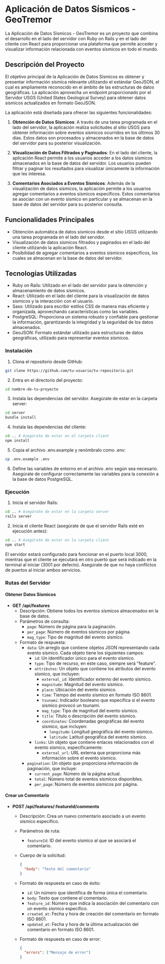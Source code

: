 # Aplicación de Datos Sísmicos - GeoTremor

La Aplicación de Datos Sísmicos - GeoTremor es un proyecto que combina el desarrollo en el lado del servidor con Ruby on Rails y en el lado del cliente con React para proporcionar una plataforma que permite acceder y visualizar información relacionada con eventos sísmicos en todo el mundo.

## Descripción del Proyecto

El objetivo principal de la Aplicación de Datos Sísmicos es obtener y presentar información sísmica relevante utilizando el estándar GeoJSON, el cual es ampliamente reconocido en el ámbito de las estructuras de datos geográficas. La aplicación aprovecha un endpoint proporcionado por el Servidor USGS (United States Geological Survey) para obtener datos sísmicos actualizados en formato GeoJSON.

La aplicación está diseñada para ofrecer las siguientes funcionalidades:

1. **Obtención de Datos Sísmicos**: A través de una tarea programada en el lado del servidor, la aplicación realiza solicitudes al sitio USGS para obtener información sobre eventos sísmicos ocurridos en los últimos 30 días. Estos datos son procesados y almacenados en la base de datos del servidor para su posterior visualización.

2. **Visualización de Datos Filtrados y Paginados**: En el lado del cliente, la aplicación React permite a los usuarios acceder a los datos sísmicos almacenados en la base de datos del servidor. Los usuarios pueden filtrar y paginar los resultados para visualizar únicamente la información que les interesa.

3. **Comentarios Asociados a Eventos Sísmicos**: Además de la visualización de datos sísmicos, la aplicación permite a los usuarios agregar comentarios a eventos sísmicos específicos. Estos comentarios se asocian con un evento sísmico en particular y se almacenan en la base de datos del servidor para su posterior consulta.

## Funcionalidades Principales

- Obtención automática de datos sísmicos desde el sitio USGS utilizando una tarea programada en el lado del servidor.
- Visualización de datos sísmicos filtrados y paginados en el lado del cliente utilizando la aplicación React.
- Posibilidad de agregar comentarios a eventos sísmicos específicos, los cuales se almacenan en la base de datos del servidor.

## Tecnologías Utilizadas

- Ruby on Rails: Utilizado en el lado del servidor para la obtención y almacenamiento de datos sísmicos.
- React: Utilizado en el lado del cliente para la visualización de datos sísmicos y la interacción con el usuario.
- Sass: Utilizado para escribir estilos CSS de manera más eficiente y organizada, aprovechando características como las variables.
- PostgreSQL: Proporciona un sistema robusto y confiable para gestionar la información, garantizando la integridad y la seguridad de los datos almacenados.
- GeoJSON: Formato estándar utilizado para estructuras de datos geográficas, utilizado para representar eventos sísmicos.

### Instalación

1. Clona el repositorio desde GitHub:

```bash
git clone https://github.com/tu-usuario/tu-repositorio.git
```

2. Entra en el directorio del proyecto:

```bash
cd nombre-de-tu-proyecto
```

3. Instala las dependencias del servidor. Asegúrate de estar en la carpeta server:

```bash
cd server
bundle install
```

4. Instala las dependencias del cliente:

```bash
cd .. # Asegúrate de estar en el carpeta client
npm install
```

5. Copia el archivo .env.example y renómbralo como .env:

```bash
cp .env.example .env
```

6. Define las variables de entorno en el archivo .env según sea necesario. Asegúrate de configurar correctamente las variables para la conexión a la base de datos PostgreSQL.

### Ejecución

1. Inicia el servidor Rails:

```bash
cd .. # Asegúrate de estar en la carpeta server
rails server
```

2. Inicia el cliente React (asegúrate de que el servidor Rails esté en ejecución antes):

```bash
cd .. # Asegúrate de estar en la carpeta client
npm start
```

El servidor estará configurado para funcionar en el puerto local 3000, mientras que el cliente se ejecutará en otro puerto que será indicado en la terminal al iniciar (3001 por defecto). Asegúrate de que no haya conflictos de puertos al iniciar ambos servicios.

### Rutas del Servidor

#### Obtener Datos Sísmicos

- **GET /api/features**
  - Descripción: Obtiene todos los eventos sísmicos almacenados en la base de datos.
  - Parámetros de consulta:
    - `page`: Número de página para la paginación.
    - `per_page`: Número de eventos sísmicos por página.
    - `mag_type`: Tipo de magnitud del evento sísmico.
  - Formato de respuesta:
    - `data`: Un arreglo que contiene objetos JSON representando cada evento sísmico. Cada objeto tiene los siguientes campos:
      - `id`: Un identificador único para el evento sísmico.
      - `type`: Tipo de recurso, en este caso, siempre será "feature".
      - `attributes`: Un objeto que contiene los atributos del evento sísmico, que incluyen:
        - `external_id`: Identificador externo del evento sísmico.
        - `magnitude`: Magnitud del evento sísmico.
        - `place`: Ubicación del evento sísmico.
        - `time`: Tiempo del evento sísmico en formato ISO 8601.
        - `tsunami`: Indicador booleano que especifica si el evento sísmico provocó un tsunami.
        - `mag_type`: Tipo de magnitud del evento sísmico.
        - `title`: Título o descripción del evento sísmico.
        - `coordinates`: Coordenadas geográficas del evento sísmico, que incluyen:
          - `longitude`: Longitud geográfica del evento sísmico.
          - `latitude`: Latitud geográfica del evento sísmico.
      - `links`: Un objeto que contiene enlaces relacionados con el evento sísmico, específicamente:
        - `external_url`: URL externa que proporciona más información sobre el evento sísmico.
    - `pagination`: Un objeto que proporciona información de paginación, que incluye:
      - `current_page`: Número de la página actual.
      - `total`: Número total de eventos sísmicos disponibles.
      - `per_page`: Número de eventos sísmicos por página.
    
#### Crear un Comentario

- **POST /api/features/:featureId/comments**
  - Descripción: Crea un nuevo comentario asociado a un evento sísmico específico.
  - Parámetros de ruta:
    - `featureId`: ID del evento sísmico al que se asociará el comentario.
  - Cuerpo de la solicitud:
    ```json
    {
      "body": "Texto del comentario"
    }
    ```
  - Formato de respuesta en caso de éxito:
    - `id`: Un número que identifica de forma única el comentario.
    - `body`: Texto que contiene el comentario.
    - `feature_id`: Número que indica la asociación del comentario con un evento sísmico específico.
    - `created_at`: Fecha y hora de creación del comentario en formato ISO 8601.
    - `updated_at`: Fecha y hora de la última actualización del comentario en formato ISO 8601.
      
  - Formato de respuesta en caso de error:
    ```json
    {
      "errors": ["Mensaje de error"]
    }
    ```
